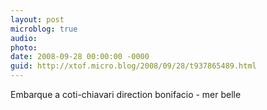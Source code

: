 ```yaml
---
layout: post
microblog: true
audio: 
photo: 
date: 2008-09-28 00:00:00 -0000
guid: http://xtof.micro.blog/2008/09/28/t937865489.html
---
```

Embarque a coti-chiavari direction bonifacio - mer belle
